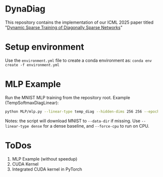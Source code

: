 # DynaDiag
This repository contains the implementation of our ICML 2025 paper titled "[Dynamic Sparse Training of Diagonally Sparse Networks](https://arxiv.org/abs/2506.11449)"

# Setup environment
Use the `environment.yml` file to create a conda environment as:
`conda env create -f environment.yml`

# MLP Example

Run the MNIST MLP training from the repository root. Example (TempSoftmaxDiagLinear):

```bash
python MLP/mlp.py --linear-type temp_diag --hidden-dims 256 256 --epochs 100 --batch-size 128 --data-dir ./mnist
```

Notes: the script will download MNIST to `--data-dir` if missing. Use `--linear-type dense` for a dense baseline, and `--force-cpu` to run on CPU.

# ToDos
1) MLP Example (without speedup)
2) CUDA Kernel
3) Integrated CUDA kernel in PyTorch

